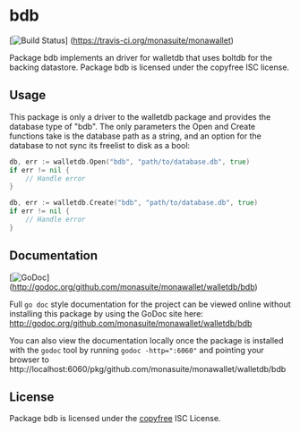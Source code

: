 bdb
===

[![Build Status](https://travis-ci.org/monasuite/monawallet.png?branch=master)]
(https://travis-ci.org/monasuite/monawallet)

Package bdb implements an driver for walletdb that uses boltdb for the backing
datastore.  Package bdb is licensed under the copyfree ISC license.

## Usage

This package is only a driver to the walletdb package and provides the database
type of "bdb". The only parameters the Open and Create functions take is the
database path as a string, and an option for the database to not sync its
freelist to disk as a bool:

```Go
db, err := walletdb.Open("bdb", "path/to/database.db", true)
if err != nil {
	// Handle error
}
```

```Go
db, err := walletdb.Create("bdb", "path/to/database.db", true)
if err != nil {
	// Handle error
}
```

## Documentation

[![GoDoc](https://godoc.org/github.com/monasuite/monawallet/walletdb/bdb?status.png)]
(http://godoc.org/github.com/monasuite/monawallet/walletdb/bdb)

Full `go doc` style documentation for the project can be viewed online without
installing this package by using the GoDoc site here:
http://godoc.org/github.com/monasuite/monawallet/walletdb/bdb

You can also view the documentation locally once the package is installed with
the `godoc` tool by running `godoc -http=":6060"` and pointing your browser to
http://localhost:6060/pkg/github.com/monasuite/monawallet/walletdb/bdb

## License

Package bdb is licensed under the [copyfree](http://copyfree.org) ISC
License.
